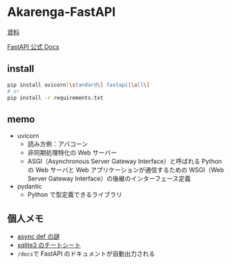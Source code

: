 # Akarenga-FastAPI

[資料](https://engineercafe.connpass.com/event/282883/)

[FastAPI 公式 Docs](https://fastapi.tiangolo.com/ja/)

## install

```zsh
pip install uvicorn[\standard\] fastapi[\all\]
# or
pip install -r requirements.txt
```

## memo

- uvicorn
  - 読み方例：アバコーン
  - 非同期処理特化の Web サーバー
  - ASGI（Asynchronous Server Gateway Interface）と呼ばれる Python の Web サーバと Web アプリケーションが通信するための WSGI（Web Server Gateway Interface）の後継のインターフェース定義
- pydantic
  - Python で型定義できるライブラリ

## 個人メモ

- [async def の謎](https://fastapi.tiangolo.com/ja/async/)
- [sqlite3 のチートシート](https://qiita.com/sotetsuk/items/cd2aeae4ba7e72faad47)
- `/docs`で FastAPI のドキュメントが自動出力される
